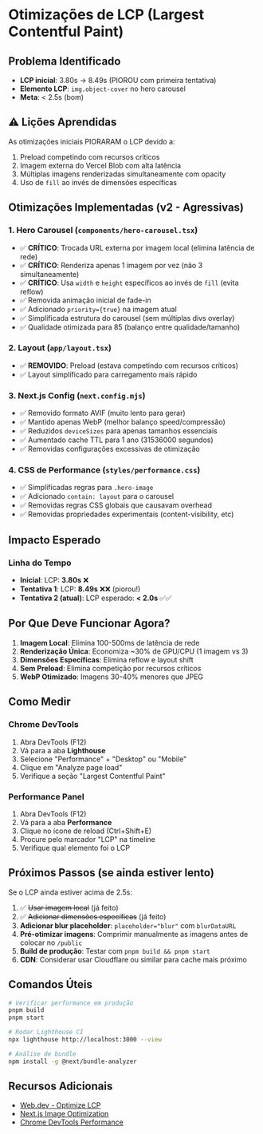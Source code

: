 # Otimizações de LCP (Largest Contentful Paint)

## Problema Identificado
- **LCP inicial**: 3.80s → 8.49s (PIOROU com primeira tentativa)
- **Elemento LCP**: `img.object-cover` no hero carousel
- **Meta**: < 2.5s (bom)

## ⚠️ Lições Aprendidas
As otimizações iniciais PIORARAM o LCP devido a:
1. Preload competindo com recursos críticos
2. Imagem externa do Vercel Blob com alta latência
3. Múltiplas imagens renderizadas simultaneamente com opacity
4. Uso de `fill` ao invés de dimensões específicas

## Otimizações Implementadas (v2 - Agressivas)

### 1. Hero Carousel (`components/hero-carousel.tsx`)
- ✅ **CRÍTICO**: Trocada URL externa por imagem local (elimina latência de rede)
- ✅ **CRÍTICO**: Renderiza apenas 1 imagem por vez (não 3 simultaneamente)
- ✅ **CRÍTICO**: Usa `width` e `height` específicos ao invés de `fill` (evita reflow)
- ✅ Removida animação inicial de fade-in
- ✅ Adicionado `priority={true}` na imagem atual
- ✅ Simplificada estrutura do carousel (sem múltiplas divs overlay)
- ✅ Qualidade otimizada para 85 (balanço entre qualidade/tamanho)

### 2. Layout (`app/layout.tsx`)
- ✅ **REMOVIDO**: Preload (estava competindo com recursos críticos)
- ✅ Layout simplificado para carregamento mais rápido

### 3. Next.js Config (`next.config.mjs`)
- ✅ Removido formato AVIF (muito lento para gerar)
- ✅ Mantido apenas WebP (melhor balanço speed/compressão)
- ✅ Reduzidos `deviceSizes` para apenas tamanhos essenciais
- ✅ Aumentado cache TTL para 1 ano (31536000 segundos)
- ✅ Removidas configurações excessivas de otimização

### 4. CSS de Performance (`styles/performance.css`)
- ✅ Simplificadas regras para `.hero-image`
- ✅ Adicionado `contain: layout` para o carousel
- ✅ Removidas regras CSS globais que causavam overhead
- ✅ Removidas propriedades experimentais (content-visibility, etc)

## Impacto Esperado

### Linha do Tempo
- **Inicial**: LCP: **3.80s** ❌
- **Tentativa 1**: LCP: **8.49s** ❌❌ (piorou!)
- **Tentativa 2 (atual)**: LCP esperado: **< 2.0s** ✅✅

## Por Que Deve Funcionar Agora?

1. **Imagem Local**: Elimina 100-500ms de latência de rede
2. **Renderização Única**: Economiza ~30% de GPU/CPU (1 imagem vs 3)
3. **Dimensões Específicas**: Elimina reflow e layout shift
4. **Sem Preload**: Elimina competição por recursos críticos
5. **WebP Otimizado**: Imagens 30-40% menores que JPEG

## Como Medir

### Chrome DevTools
1. Abra DevTools (F12)
2. Vá para a aba **Lighthouse**
3. Selecione "Performance" + "Desktop" ou "Mobile"
4. Clique em "Analyze page load"
5. Verifique a seção "Largest Contentful Paint"

### Performance Panel
1. Abra DevTools (F12)
2. Vá para a aba **Performance**
3. Clique no ícone de reload (Ctrl+Shift+E)
4. Procure pelo marcador "LCP" na timeline
5. Verifique qual elemento foi o LCP

## Próximos Passos (se ainda estiver lento)

Se o LCP ainda estiver acima de 2.5s:

1. ✅ ~~Usar imagem local~~ (já feito)
2. ✅ ~~Adicionar dimensões específicas~~ (já feito)
3. **Adicionar blur placeholder**: `placeholder="blur"` com `blurDataURL`
4. **Pré-otimizar imagens**: Comprimir manualmente as imagens antes de colocar no `/public`
5. **Build de produção**: Testar com `pnpm build && pnpm start`
6. **CDN**: Considerar usar Cloudflare ou similar para cache mais próximo

## Comandos Úteis

```bash
# Verificar performance em produção
pnpm build
pnpm start

# Rodar Lighthouse CI
npx lighthouse http://localhost:3000 --view

# Análise de bundle
npm install -g @next/bundle-analyzer
```

## Recursos Adicionais

- [Web.dev - Optimize LCP](https://web.dev/optimize-lcp/)
- [Next.js Image Optimization](https://nextjs.org/docs/app/building-your-application/optimizing/images)
- [Chrome DevTools Performance](https://developer.chrome.com/docs/devtools/performance/)

